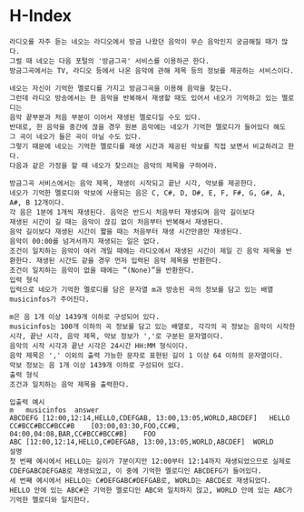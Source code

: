 # H-Index
 
    라디오를 자주 듣는 네오는 라디오에서 방금 나왔던 음악이 무슨 음악인지 궁금해질 때가 많다.
    그럴 때 네오는 다음 포털의 '방금그곡' 서비스를 이용하곤 한다.
    방금그곡에서는 TV, 라디오 등에서 나온 음악에 관해 제목 등의 정보를 제공하는 서비스이다.
    
    네오는 자신이 기억한 멜로디를 가지고 방금그곡을 이용해 음악을 찾는다.
    그런데 라디오 방송에서는 한 음악을 반복해서 재생할 때도 있어서 네오가 기억하고 있는 멜로디는
    음악 끝부분과 처음 부분이 이어서 재생된 멜로디일 수도 있다.
    반대로, 한 음악을 중간에 끊을 경우 원본 음악에는 네오가 기억한 멜로디가 들어있다 해도
    그 곡이 네오가 들은 곡이 아닐 수도 있다.
    그렇기 때문에 네오는 기억한 멜로디를 재생 시간과 제공된 악보를 직접 보면서 비교하려고 한다.
    다음과 같은 가정을 할 때 네오가 찾으려는 음악의 제목을 구하여라.
    
    방금그곡 서비스에서는 음악 제목, 재생이 시작되고 끝난 시각, 악보를 제공한다.
    네오가 기억한 멜로디와 악보에 사용되는 음은 C, C#, D, D#, E, F, F#, G, G#, A, A#, B 12개이다.
    각 음은 1분에 1개씩 재생된다. 음악은 반드시 처음부터 재생되며 음악 길이보다 
    재생된 시간이 길 때는 음악이 끊김 없이 처음부터 반복해서 재생된다.
    음악 길이보다 재생된 시간이 짧을 때는 처음부터 재생 시간만큼만 재생된다.
    음악이 00:00를 넘겨서까지 재생되는 일은 없다.
    조건이 일치하는 음악이 여러 개일 때에는 라디오에서 재생된 시간이 제일 긴 음악 제목을 반환한다. 재생된 시간도 같을 경우 먼저 입력된 음악 제목을 반환한다.
    조건이 일치하는 음악이 없을 때에는 “(None)”을 반환한다.
    입력 형식
    입력으로 네오가 기억한 멜로디를 담은 문자열 m과 방송된 곡의 정보를 담고 있는 배열 musicinfos가 주어진다.
    
    m은 음 1개 이상 1439개 이하로 구성되어 있다.
    musicinfos는 100개 이하의 곡 정보를 담고 있는 배열로, 각각의 곡 정보는 음악이 시작한 시각, 끝난 시각, 음악 제목, 악보 정보가 ','로 구분된 문자열이다.
    음악의 시작 시각과 끝난 시각은 24시간 HH:MM 형식이다.
    음악 제목은 ',' 이외의 출력 가능한 문자로 표현된 길이 1 이상 64 이하의 문자열이다.
    악보 정보는 음 1개 이상 1439개 이하로 구성되어 있다.
    출력 형식
    조건과 일치하는 음악 제목을 출력한다.
    
    입출력 예시
    m	musicinfos	answer
    ABCDEFG	[12:00,12:14,HELLO,CDEFGAB, 13:00,13:05,WORLD,ABCDEF]	HELLO
    CC#BCC#BCC#BCC#B	[03:00,03:30,FOO,CC#B, 04:00,04:08,BAR,CC#BCC#BCC#B]	FOO
    ABC	[12:00,12:14,HELLO,C#DEFGAB, 13:00,13:05,WORLD,ABCDEF]	WORLD
    설명
    첫 번째 예시에서 HELLO는 길이가 7분이지만 12:00부터 12:14까지 재생되었으므로 실제로 CDEFGABCDEFGAB로 재생되었고, 이 중에 기억한 멜로디인 ABCDEFG가 들어있다.
    세 번째 예시에서 HELLO는 C#DEFGABC#DEFGAB로, WORLD는 ABCDE로 재생되었다. HELLO 안에 있는 ABC#은 기억한 멜로디인 ABC와 일치하지 않고, WORLD 안에 있는 ABC가 기억한 멜로디와 일치한다.
